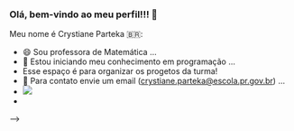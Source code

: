 ### Olá, bem-vindo ao meu perfil!!! 👋



Meu nome é Crystiane Parteka 🇧🇷:

- 😄 Sou professora de Matemática ...
- 🌱 Estou iniciando meu conhecimento em programação ...
- Esse espaço é para organizar os progetos da turma!
- 👯 Para contato envie um email (crystiane.parteka@escola.pr.gov.br) ...
- ![](https://media1.tenor.com/m/9gIK5bPpX9cAAAAC/milk-and-mocha-cute.gif)
- 
-->
